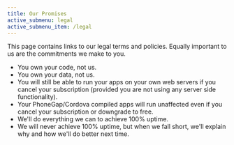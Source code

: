 ```yaml
---
title: Our Promises
active_submenu: legal
active_submenu_item: /legal
---
```



This page contains links to our legal terms and policies. Equally important to us are the commitments we make to you.

  - You own your code, not us.
  - You own your data, not us.
  - You will still be able to run your apps on your own web servers if you cancel your subscription (provided you are not using any server side functionality).
  - Your PhoneGap/Cordova compiled apps will run unaffected even if you cancel your subscription or downgrade to free.
  - We'll do everything we can to achieve 100% uptime.
  - We will never achieve 100% uptime, but when we fall short, we'll explain why and how we'll do better next time.